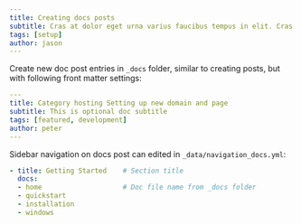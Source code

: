 ```yaml
---
title: Creating docs posts
subtitle: Cras at dolor eget urna varius faucibus tempus in elit. Cras a dui imperdiet, tempus metus quis, pharetra turpis.
tags: [setup]
author: jason
---
```


Create new doc post entries in `_docs` folder, similar to creating posts, but with following front matter settings:

```yml
---
title: Category hosting Setting up new domain and page
subtitle: This is optional doc subtitle
tags: [featured, development]
author: peter
---
```

Sidebar navigation on docs post can edited in `_data/navigation_docs.yml`:

```yml
- title: Getting Started    # Section title
  docs:
  - home                    # Doc file name from _docs folder
  - quickstart
  - installation
  - windows
```
